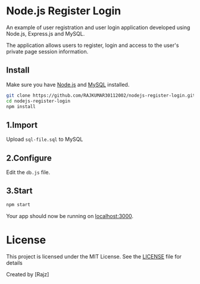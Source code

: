 # Node.js Register Login

An example of user registration and user login application developed using Node.js, Express.js and MySQL.

The application allows users to register, login and access to the user's private page session information.

## Install

Make sure you have [Node.js](http://nodejs.org/) and [MySQL](http://www.mysql.com/) installed.

```sh
git clone https://github.com/RAJKUMAR30112002/nodejs-register-login.git
cd nodejs-register-login
npm install
```

## 1.Import

Upload `sql-file.sql` to MySQL

## 2.Configure

Edit the `db.js` file.

## 3.Start

```sh
npm start
```

Your app should now be running on [localhost:3000](http://localhost:3000/).


# License
This project is licensed under the MIT License. See the [LICENSE](LICENSE) file for details

Created by [Rajz]
